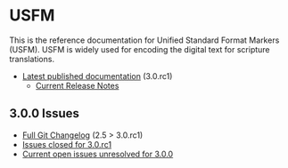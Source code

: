 # USFM

This is the reference documentation for Unified Standard Format Markers (USFM). USFM is widely used for encoding the digital text for scripture translations.

* [Latest published documentation](http://ubsicap.github.io/usfm/) (3.0.rc1)
  * [Current Release Notes](http://ubsicap.github.io/usfm/about/releasenotes.html)

## 3.0.0 Issues
* [Full Git Changelog](https://github.com/ubsicap/usfm/compare/v2.5...v3.0.rc1) (2.5 > 3.0.rc1)
* [Issues closed for 3.0.rc1](https://github.com/ubsicap/usfm/milestone/1?closed=1)
* [Current open issues unresolved for 3.0.0](https://github.com/ubsicap/usfm/milestones/3.0.rc2)
